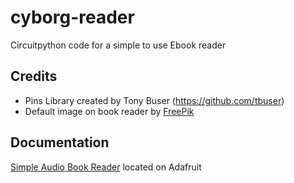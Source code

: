 # cyborg-reader

Circuitpython code for a simple to use Ebook reader

## Credits

* Pins Library created by Tony Buser (https://github.com/tbuser)
* Default image on book reader by [FreePik](https://www.freepik.com/free-vector/hand-drawn-flat-design-stack-books_24372889.htm)

## Documentation 

[Simple Audio Book Reader](https://learn.adafruit.com/u/ntynen/pages/simple-audio-book-reader) located on Adafruit